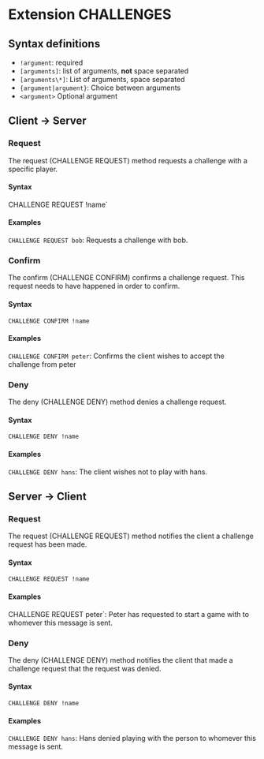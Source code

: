 # Extension CHALLENGES

## Syntax definitions

- `!argument`: required
- `[arguments]`: list of arguments, __not__ space separated
- `[arguments\*]`: List of arguments, space separated
- `{argument|argument}`: Choice between arguments
- `<argument>` Optional argument

## Client -> Server

### Request

The request (CHALLENGE REQUEST) method requests a challenge with a specific player.

#### Syntax

 CHALLENGE REQUEST !name`

#### Examples

`CHALLENGE REQUEST bob`: Requests a challenge with bob.

### Confirm

The confirm (CHALLENGE CONFIRM) confirms a challenge request. This request needs to have happened in order to confirm.

#### Syntax

`CHALLENGE CONFIRM !name`

#### Examples

`CHALLENGE CONFIRM peter`: Confirms the client wishes to accept the challenge from peter

### Deny

The deny (CHALLENGE DENY) method denies a challenge request.

#### Syntax

`CHALLENGE DENY !name`

#### Examples

`CHALLENGE DENY hans`: The client wishes not to play with hans.

## Server -> Client

### Request

The request (CHALLENGE REQUEST) method notifies the client a challenge request has been made.

#### Syntax

`CHALLENGE REQUEST !name`

#### Examples

 CHALLENGE REQUEST peter`: Peter has requested to start a game with to whomever this message is sent.

### Deny

The deny (CHALLENGE DENY) method notifies the client that made a challenge request that the request was denied.

#### Syntax

`CHALLENGE DENY !name`

#### Examples

`CHALLENGE DENY hans`: Hans denied playing with the person to whomever this message is sent.
